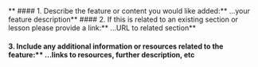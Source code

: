 <!--
Thanks for your interest in The Odin Project. As a courtesy to our maintainers please do a search in our issues to make sure this is not a duplicate of an existing issue. In order to get issues addressed in a reasonable amount of time, we request that you include a baseline of information about the feature you're requesting. Please provide the following:
-->** ####  1. Describe the feature or content you would like added:** ...your feature description** ####  2. If this is related to an existing section or lesson please provide a link:** ...URL to related section** 
####  3. Include any additional information or resources related to the feature:** ...links to resources, further description, etc
